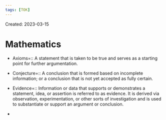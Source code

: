 ```yaml
---
tags: [TOK] 
---
```

Created: 2023-03-15

# Mathematics

- Axioms=:: A statement that is taken to be true and serves as a starting point for further argumentation.
<!--SR:!2023-04-04,1,150-->
- Conjecture=:: A conclusion that is formed based on incomplete information; or a conclusion that is not yet accepted as fully certain.
<!--SR:!2023-04-05,2,170-->
- Evidence=:: Information or data that supports or demonstrates a statement, idea, or assertion is referred to as evidence. It is derived via observation, experimentation, or other sorts of investigation and is used to substantiate or support an argument or conclusion.
<!--SR:!2023-04-05,2,170-->
- 